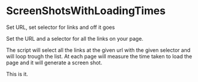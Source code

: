 # ScreenShotsWithLoadingTimes
Set URL, set selector for links and off it goes


Set the URL and a selector for all the links on your page.

The script will select all the links at the given url with the given selector and 
will loop trough the list. At each page will measure the time taken to load the page and
it will generate a screen shot.

This is it. 
